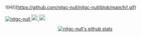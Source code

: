 !{Hi!](https://github.com/nitgc-null/nitgc-null/blob/main/hi!.gif)
<p align="left"> 
	 <a href="https://github.com/nitgc-null/nitgc-null/">
	 	<img src="https://komarev.com/ghpvc/?username=nitgc-null&color=brightgreen" alt="nitgc-null" />
	 </a>
	 <a href="http://twitter.com/NITGC_null">
    <img height="20" src="https://img.shields.io/twitter/follow/NITGC_null?label=Twitter&logo=twitter&style=flat" />
  </a>
  <a href="https://github.com/nitgc-null">
    <img height="20" src="https://img.shields.io/github/followers/nitgc-null?label=follow&logo=github&style=flat" />
  </a>
</p>

<p align="center">
  <a href="https://github.com/nitgc-null"><img src="https://github-readme-stats.vercel.app/api?username=nitgc-null&hide_border=true&show_icons=true&theme=vue&locale=ja" alt="nitgc-null's github stats"></a>
</p>

<!--
**nitgc-null/nitgc-null** is a ✨ _special_ ✨ repository because its `README.md` (this file) appears on your GitHub profile.

Here are some ideas to get you started:

- 🔭 I’m currently working on ...
- 🌱 I’m currently learning ...
- 👯 I’m looking to collaborate on ...
- 🤔 I’m looking for help with ...
- 💬 Ask me about ...
- 📫 How to reach me: ...
- 😄 Pronouns: ...
- ⚡ Fun fact: ...
-->
